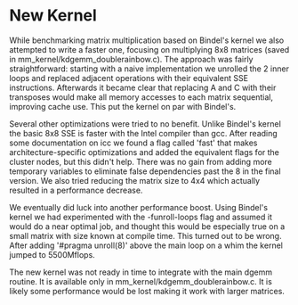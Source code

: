 # New Kernel

While benchmarking matrix multiplication based on Bindel's kernel we also attempted to write a faster one, focusing on multiplying 8x8 matrices (saved in mm_kernel/kdgemm_doublerainbow.c). The approach was fairly straightforward: starting with a naive implementation we unrolled the 2 inner loops and replaced adjacent operations with their equivalent SSE instructions. Afterwards it became clear that replacing A and C with their transposes would make all memory accesses to each matrix sequential, improving cache use. This put the kernel on par with Bindel's.

Several other optimizations were tried to no benefit. Unlike Bindel's kernel the basic 8x8 SSE is faster with the Intel compiler than gcc. After reading some documentation on icc we found a flag called 'fast' that makes architecture-specific optimizations and added the equivalent flags for the cluster nodes, but this didn't help. There was no gain from adding more temporary variables to eliminate false dependencies past the 8 in the final version. We also tried reducing the matrix size to 4x4 which actually resulted in a performance decrease.

We eventually did luck into another performance boost. Using Bindel's kernel we had experimented with the -funroll-loops flag and assumed it would do a near optimal job, and thought this would be especially true on a small matrix with size known at compile time. This turned out to be wrong. After adding '#pragma unroll(8)' above the main loop on a whim the kernel jumped to 5500Mflops.

The new kernel was not ready in time to integrate with the main dgemm routine. It is available only in mm_kernel/kdgemm_doublerainbow.c. It is likely some performance would be lost making it work with larger matrices. 